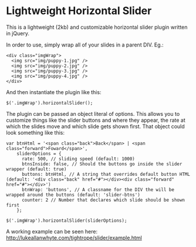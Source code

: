 Lightweight Horizontal Slider
===================

This is a lightweight (2kb) and customizable horizontal slider plugin written in jQuery.

In order to use, simply wrap all of your slides in a parent DIV. Eg.:
````
<div class="imgWrap">
  <img src="img/puppy-1.jpg" />
  <img src="img/puppy-2.jpg" />
  <img src="img/puppy-3.jpg" />
  <img src="img/puppy-4.jpg" />
</div>
````

And then instantiate the plugin like this:
````
$('.imgWrap').horizontalSlider();
````

The plugin can be passed an object literal of options. This allows you to customize things like the slider buttons and where they appear, the rate at which the slides move and which slide gets shown first. That object could look something like this:
````
var btnHtml = '<span class="back">Back</span> | <span class="forward">Foward</span>', 
    sliderOptions = {
      rate: 500, // sliding speed (default: 1000)
      btnsInside: false, // Should the buttons go inside the slider wrapper (default: true)
      buttons: btnHtml, // A string that overrides default button HTML (default: '<div class="back" href="#"></div><div class="forward" href="#"></div>')
      btnWrap: 'buttons', // A classname for the DIV the will be wrapped around the buttons (default: 'slider-btns')
      counter: 2 // Number that declares which slide should be shown first
    };
    
$('.imgWrap').horizontalSlider(sliderOptions);
````

A working example can be seen here: http://lukeallanwhyte.com/tightrope/slider/example.html
